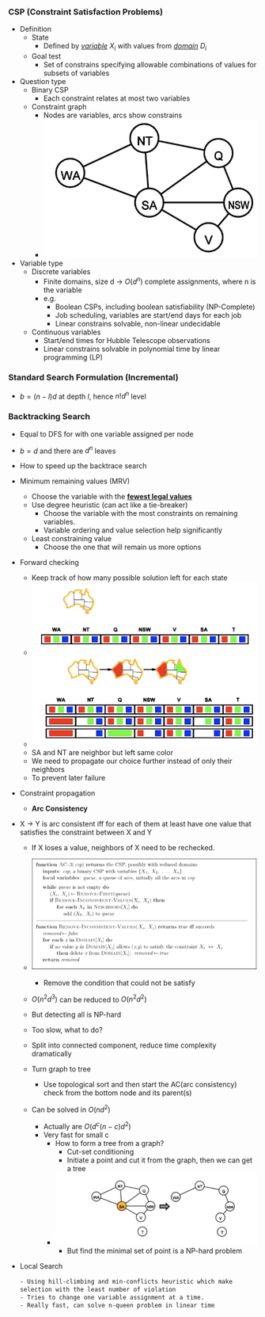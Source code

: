 ### CSP (Constraint Satisfaction Problems)

- Definition
  - State
    - Defined by *<u>variable</u>* $X_i$ with values from *<u>domain</u>* $D_i$
  - Goal test
    - Set of constrains specifying allowable combinations of values for subsets of variables
- Question type
  - Binary CSP
    - Each constraint relates at most two variables
  - Constraint graph
    - Nodes are variables, arcs show constrains
    - ![image-20190621145138525](assets/image-20190621145138525.png)
- Variable type
  - Discrete variables
    - Finite domains, size d $\to$ $O(d^n)$ complete assignments, where n is the variable
    - e.g.
      - Boolean CSPs, including boolean satisfiability (NP-Complete)
      - Job scheduling, variables are start/end days for each job
      - Linear constrains solvable, non-linear undecidable
  - Continuous variables
    - Start/end times for Hubble Telescope observations
    - Linear constrains solvable in polynomial time by linear programming (LP)



### Standard Search Formulation (Incremental)

- $b= (n-l)d$ at depth $l$, hence $n!d^n$ level



### Backtracking Search

- Equal to DFS for with one variable assigned per node
- $b = d$ and there are $d^n$ leaves
- How to speed up the backtrace search
- Minimum remaining values (MRV)
    - Choose the variable with the **<u>fewest legal values</u>**
  - Use degree heuristic (can act like a tie-breaker)
    - Choose the variable with the most constraints on remaining variables.
    - Variable ordering and value selection help significantly
  - Least constraining value
    - Choose the one that will remain us more options
- Forward checking

  - Keep track of how many possible solution left for each state
  - ![image-20190413170902859](assets/image-20190413170902859.png)
  - ![image-20190413171503222](assets/image-20190413171503222.png)
  - SA and NT are neighbor but left same color
  - We need to propagate our choice further instead of only their neighbors
  - To prevent later failure
- Constraint propagation

  - **Arc Consistency**
- X $\to$ Y is arc consistent iff for each of them at least have one value that satisfies the constraint between X and Y
    - If X loses a value, neighbors of X need to be rechecked.
    - ![image-20190413180302784](assets/image-20190413180302784.png)
      - Remove the condition that could not be satisfy
  - $O(n^2d^3)$ can be reduced to $O(n^2d^2)$
  - But detecting all is NP-hard
  -  Too slow, what to do?

    - Split into connected component, reduce time complexity dramatically

    - Turn graph to tree

      - Use topological sort and then start the AC(arc consistency) check from the bottom node and its parent(s)
  - Can be solved in $O(nd^2)$
    - Actually are $O(d^c (n-c)d^2)$
    - Very fast for small c
      - How to form a tree from a graph?
        - Cut-set conditioning
        - Initiate a point and cut it from the graph, then we can get a tree
      - ![image-20190413180850355](assets/image-20190413180850355.png)
        - But find the minimal set of point is a NP-hard problem
- Local Search
    
      - Using hill-climbing and min-conflicts heuristic which make selection with the least number of violation
      - Tries to change one variable assignment at a time.
      - Really fast, can solve n-queen problem in linear time